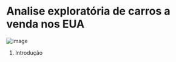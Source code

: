 # Analise exploratória de carros a venda nos EUA

![image](https://github.com/HelderSCordeiro/EDA_CARS/assets/97766575/6a45aed2-7d16-4e51-a34e-d84d3e166ff0)

1. Introdução
